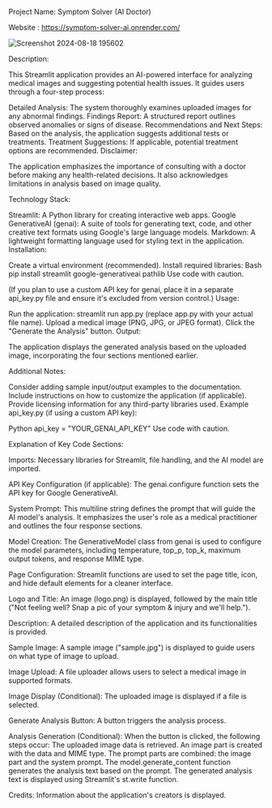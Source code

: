 Project Name: Symptom Solver (AI Doctor)

Website : https://symptom-solver-ai.onrender.com/

![Screenshot 2024-08-18 195602](https://github.com/user-attachments/assets/9e15c1d5-7b31-42e8-9fbe-08cc8c8d916a)


Description:

This Streamlit application provides an AI-powered interface for analyzing medical images and suggesting potential health issues. It guides users through a four-step process:

Detailed Analysis: The system thoroughly examines uploaded images for any abnormal findings.
Findings Report: A structured report outlines observed anomalies or signs of disease.
Recommendations and Next Steps: Based on the analysis, the application suggests additional tests or treatments.
Treatment Suggestions: If applicable, potential treatment options are recommended.
Disclaimer:

The application emphasizes the importance of consulting with a doctor before making any health-related decisions. It also acknowledges limitations in analysis based on image quality.

Technology Stack:

Streamlit: A Python library for creating interactive web apps.
Google GenerativeAI (genai): A suite of tools for generating text, code, and other creative text formats using Google's large language models.
Markdown: A lightweight formatting language used for styling text in the application.
Installation:

Create a virtual environment (recommended).
Install required libraries:
Bash
pip install streamlit google-generativeai pathlib
Use code with caution.

(If you plan to use a custom API key for genai, place it in a separate api_key.py file and ensure it's excluded from version control.)
Usage:

Run the application: streamlit run app.py (replace app.py with your actual file name).
Upload a medical image (PNG, JPG, or JPEG format).
Click the "Generate the Analysis" button.
Output:

The application displays the generated analysis based on the uploaded image, incorporating the four sections mentioned earlier.

Additional Notes:

Consider adding sample input/output examples to the documentation.
Include instructions on how to customize the application (if applicable).
Provide licensing information for any third-party libraries used.
Example api_key.py (if using a custom API key):

Python
api_key = "YOUR_GENAI_API_KEY"
Use code with caution.

Explanation of Key Code Sections:

Imports: Necessary libraries for Streamlit, file handling, and the AI model are imported.

API Key Configuration (if applicable): The genai.configure function sets the API key for Google GenerativeAI.

System Prompt: This multiline string defines the prompt that will guide the AI model's analysis. It emphasizes the user's role as a medical practitioner and outlines the four response sections.

Model Creation: The GenerativeModel class from genai is used to configure the model parameters, including temperature, top_p, top_k, maximum output tokens, and response MIME type.

Page Configuration: Streamlit functions are used to set the page title, icon, and hide default elements for a cleaner interface.

Logo and Title: An image (logo.png) is displayed, followed by the main title ("Not feeling well? Snap a pic of your symptom & injury and we'll help.").

Description: A detailed description of the application and its functionalities is provided.

Sample Image: A sample image ("sample.jpg") is displayed to guide users on what type of image to upload.

Image Upload: A file uploader allows users to select a medical image in supported formats.

Image Display (Conditional): The uploaded image is displayed if a file is selected.

Generate Analysis Button: A button triggers the analysis process.

Analysis Generation (Conditional): When the button is clicked, the following steps occur:
The uploaded image data is retrieved.
An image part is created with the data and MIME type.
The prompt parts are combined: the image part and the system prompt.
The model.generate_content function generates the analysis text based on the prompt.
The generated analysis text is displayed using Streamlit's st.write function.

Credits: Information about the application's creators is displayed.
